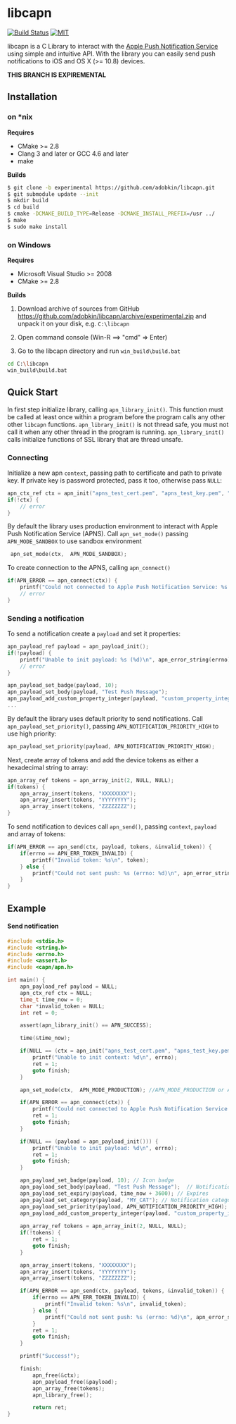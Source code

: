 # libcapn

[![Build Status](http://img.shields.io/travis/adobkin/libcapn.svg?style=flat&branch=experimental)](http://travis-ci.org/adobkin/libcapn) [![MIT](http://img.shields.io/badge/license-MIT-red.svg?style=flat)](https://github.com/adobkin/libcapn/blob/master/LICENSE)

libcapn is a C Library to interact with the [Apple Push Notification Service](http://developer.apple.com/library/mac/#documentation/NetworkingInternet/Conceptual/RemoteNotificationsPG/ApplePushService/ApplePushService.html) using simple and intuitive API. 
With the library you can easily send push notifications to iOS and OS X (>= 10.8) devices. 

__THIS BRANCH IS EXPIREMENTAL__

## Installation

### on *nix

__Requires__

- CMake >= 2.8
- Clang 3 and later or GCC 4.6 and later
- make

__Builds__

```sh
$ git clone -b experimental https://github.com/adobkin/libcapn.git
$ git submodule update --init
$ mkdir build
$ cd build
$ cmake -DCMAKE_BUILD_TYPE=Release -DCMAKE_INSTALL_PREFIX=/usr ../
$ make
$ sudo make install
```
		
### on Windows

__Requires__

- Microsoft Visual Studio >= 2008
- CMake >= 2.8

__Builds__

1. Download archive of sources from GitHub https://github.com/adobkin/libcapn/archive/experimental.zip and unpack it on your disk, e.g. `C:\libcapn`

2. Open command console (Win-R ==> "cmd" => Enter)

3. Go to the libcapn directory and run `win_build\build.bat`

```sh
cd C:\libcapn
win_build\build.bat
```
		
## Quick Start

In first step initialize library, calling `apn_library_init()`. This function must be called at least once within a program before the program calls any other other `libcapn` functions. `apn_library_init()` is not thread safe, you must not call it when any other thread in the program is running. `apn_library_init()` calls initialize functions of SSL library that are thread unsafe.

### Connecting

Initialize a new apn `context`, passing path to certificate and path to private key. If private key is password protected, pass it too, otherwise pass `NULL`:

```c
apn_ctx_ref ctx = apn_init("apns_test_cert.pem", "apns_test_key.pem", "12345678");
if(!ctx) {
	// error
}

```

By default the library uses production environment to interact with Apple Push Notification Service (APNS). Call `apn_set_mode()` passing `APN_MODE_SANDBOX` to use sandbox environment 

```c
 apn_set_mode(ctx,  APN_MODE_SANDBOX);
``` 

To create connection to the APNS, calling `apn_connect()` 

```c
if(APN_ERROR == apn_connect(ctx)) {
	printf("Could not connected to Apple Push Notification Service: %s (errno: %d)\n", apn_error_string(errno), errno);
	// error
}
```

### Sending a notification

To send a notification create a `payload` and set it properties:

```c
apn_payload_ref payload = apn_payload_init();
if(!payload) {
	printf("Unable to init payload: %s (%d)\n", apn_error_string(errno), errno);
	// error
}

apn_payload_set_badge(payload, 10);           
apn_payload_set_body(payload, "Test Push Message"); 
apn_payload_add_custom_property_integer(payload, "custom_property_integer", 100);
...
```

By default the library uses default priority to send notifications. Call `apn_payload_set_priority()`, passing `APN_NOTIFICATION_PRIORITY_HIGH` to use high priority:

```c
apn_payload_set_priority(payload, APN_NOTIFICATION_PRIORITY_HIGH); 
```

Next, create array of tokens and add the device tokens as either a hexadecimal string to array:

```c
apn_array_ref tokens = apn_array_init(2, NULL, NULL);
if(tokens) {
    apn_array_insert(tokens, "XXXXXXXX");
    apn_array_insert(tokens, "YYYYYYYY");
    apn_array_insert(tokens, "ZZZZZZZZ");
}
```

To send notification to devices call `apn_send()`, passing `context`, `payload` and array of tokens:

```c
if(APN_ERROR == apn_send(ctx, payload, tokens, &invalid_token)) {
	if(errno == APN_ERR_TOKEN_INVALID) {
		printf("Invalid token: %s\n", token);
	} else {
		printf("Could not sent push: %s (errno: %d)\n", apn_error_string(errno), errno);
	}
} 
```

## Example

#### Send notification

```c
#include <stdio.h>
#include <string.h>
#include <errno.h>
#include <assert.h>
#include <capn/apn.h>

int main() {
    apn_payload_ref payload = NULL;
    apn_ctx_ref ctx = NULL;
    time_t time_now = 0;
    char *invalid_token = NULL;
    int ret = 0;

    assert(apn_library_init() == APN_SUCCESS);

    time(&time_now);

    if(NULL == (ctx = apn_init("apns_test_cert.pem", "apns_test_key.pem", "12345678"))) {
        printf("Unable to init context: %d\n", errno);
        ret = 1;
        goto finish;
    }

    apn_set_mode(ctx,  APN_MODE_PRODUCTION); //APN_MODE_PRODUCTION or APN_MODE_SANDBOX

    if(APN_ERROR == apn_connect(ctx)) {
        printf("Could not connected to Apple Push Notification Service: %s (errno: %d)\n", apn_error_string(errno), errno);
        ret = 1;
        goto finish;
    }

    if(NULL == (payload = apn_payload_init())) {
        printf("Unable to init payload: %d\n", errno);
        ret = 1;
        goto finish;
    }

    apn_payload_set_badge(payload, 10); // Icon badge
    apn_payload_set_body(payload, "Test Push Message");  // Notification text
    apn_payload_set_expiry(payload, time_now + 3600); // Expires
    apn_payload_set_category(payload, "MY_CAT"); // Notification category
    apn_payload_set_priority(payload, APN_NOTIFICATION_PRIORITY_HIGH);  // Notification priority
    apn_payload_add_custom_property_integer(payload, "custom_property_integer", 100); // Custom property
    
    apn_array_ref tokens = apn_array_init(2, NULL, NULL);
    if(!tokens) {
        ret = 1;
        goto finish;
    }

    apn_array_insert(tokens, "XXXXXXXX");
    apn_array_insert(tokens, "YYYYYYYY");
    apn_array_insert(tokens, "ZZZZZZZZ");

    if(APN_ERROR == apn_send(ctx, payload, tokens, &invalid_token)) {
        if(errno == APN_ERR_TOKEN_INVALID) {
            printf("Invalid token: %s\n", invalid_token);
        } else {
            printf("Could not sent push: %s (errno: %d)\n", apn_error_string(errno), errno);
        }
        ret = 1;
        goto finish;
    }

    printf("Success!");

    finish:
        apn_free(&ctx);
        apn_payload_free(&payload);
        apn_array_free(tokens);
        apn_library_free();

        return ret;
}

```


